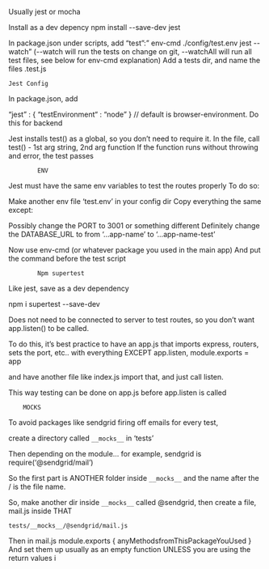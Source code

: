 Usually jest or mocha

Install as a dev depency
npm install --save-dev jest

In package.json under scripts, add “test”:” env-cmd ./config/test.env jest --watch” (--watch will run the tests on change on git, --watchAll will run all test files, see below for env-cmd explanation)
Add a tests dir, and name the files <something>.test.js

    Jest Config

In package.json, add

“jest” : { “testEnvironment“ : “node” } // default is browser-environment. Do this for backend

Jest installs test() as a global, so you don’t need to require it.
In the file, call test() - 1st arg string, 2nd arg function
If the function runs without throwing and error, the test passes

    		ENV

Jest must have the same env variables to test the routes properly
To do so:

Make another env file ‘test.env’ in your config dir
Copy everything the same except:

Possibly change the PORT to 3001 or something different
Definitely change the DATABASE_URL to from ‘...app-name’ to ‘...app-name-test’

Now use env-cmd (or whatever package you used in the main app)
And put the command before the test script

    		Npm supertest

Like jest, save as a dev dependency

npm i supertest --save-dev

Does not need to be connected to server to test routes, so you don’t want app.listen() to be called.

To do this, it’s best practice to have an app.js that imports express, routers, sets the port, etc.. with everything EXCEPT app.listen, module.exports = app

and have another file like index.js import that, and just call listen.

This way testing can be done on app.js before app.listen is called

    	MOCKS

To avoid packages like sendgrid firing off emails for every test,

create a directory called `__mocks__` in ‘tests’

Then depending on the module… for example, sendgrid is
require(‘@sendgrid/mail’)

So the first part is ANOTHER folder inside `__mocks__` and the name after the / is the file name.

So, make another dir inside `__mocks__` called @sendgrid, then create a file, mail.js inside THAT

`tests/__mocks__/@sendgrid/mail.js`

Then in mail.js module.exports { anyMethodsfromThisPackageYouUsed }
And set them up usually as an empty function UNLESS you are using the return values i
